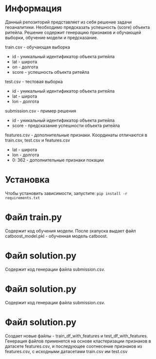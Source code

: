 # Информация
Данный репозиторий представляет из себя решение задачи геоаналитики. Необходимо предсказать успешность (score) объекта ритейла. Решение содержит генерацию признаков и обучающей выборки, обучение модели и предсказание.

train.csv - обучающая выборка
 - id - уникальный идентификатор объекта ритейла 
 - lat - широта 
 - on - долгота 
 - score - успешность объекта ритейла

test.csv - тестовая выборка
 - id - уникальный идентификатор объекта ритейла
 - lat - широта
 - lon - долгота

submission.csv - пример решения
- id  - уникальный идентификатор объекта ритейла 
- score - предсказание успешности объекта ритейла

features.csv - дополнительные признаки. Координаты отличаются в train.csv, test.csv и features.csv
 - lat -  широта 
 - lon - долгoтa
 - 0: 362 -  дополнительные признаки покации


# Установка

Чтобы установить зависимости, запустите: ```pip install -r requirements.txt```

# Файл train.py
Содержит код обучения модели. После зхапуска выдает файл catboost_model.pkl - обученная модель catboost.

# Файл solution.py
Содержит код генерации файла submission.csv.

# Файл solution.py
Содержит код генерации файла submission.csv.

# Файл solution.py
Создает новые файлы - train_df_with_features и test_df_with_features. Генерация файлов применется на основе кластеризации признаков в датасете features.csv, и последующее соотнесение признаков из features.csv, с исходными датасетами train.csv им test.csv
